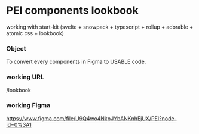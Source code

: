 # PEI components lookbook
working with start-kit (svelte + snowpack + typescript + rollup + adorable + atomic css + lookbook)

### Object
To convert every components in Figma to USABLE code.

### working URL
/lookbook

### working Figma
https://www.figma.com/file/U9Q4wo4NkpJYbANKnhEjUX/PEI?node-id=0%3A1
